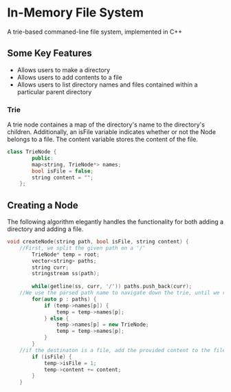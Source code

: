 # In-Memory File System
A trie-based commaned-line file system, implemented in C++

## Some Key Features
* Allows users to make a directory
* Allows users to add contents to a file
* Allows users to list directory names and files contained within a particular parent directory

### Trie 
A trie node containes a map of the directory's name to the directory's children. Additionally, an isFile variable indicates whether or not the Node belongs to a file. The content variable stores the content of the file. 

```C++
class TrieNode {
        public:
        map<string, TrieNode*> names;
        bool isFile = false;
        string content = "";
    };  
```


## Creating a Node
The following algorithm elegantly handles the functionality for both adding a directory and adding a file. 

```C++  
void createNode(string path, bool isFile, string content) {
    //First, we split the given path on a '/'
        TrieNode* temp = root;
        vector<string> paths;
        string curr;
        stringstream ss(path);
        
        while(getline(ss, curr, '/')) paths.push_back(curr);
    //We use the parsed path name to navigate down the trie, until we reach the desired directory or file
        for(auto p : paths) {
            if (temp->names[p]) {
                temp = temp->names[p];
            } else {
                temp->names[p] = new TrieNode;
                temp = temp->names[p];
            }
        }
    //if the destinaton is a file, add the provided content to the file
        if (isFile) {
            temp->isFile = 1;
            temp->content += content;
        }
    }
```
